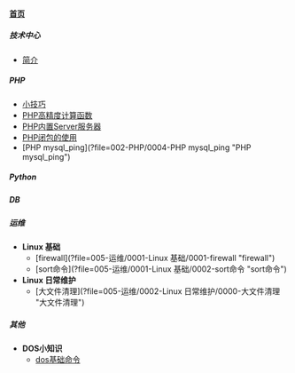 
#### [首页](?file=首页 "返回首页")

##### 技术中心
- [简介](?file=001-技术中心/1001-简介 "简介")

##### PHP
- [小技巧](?file=002-PHP/0000-小技巧 "小技巧")
- [PHP高精度计算函数](?file=002-PHP/0001-PHP高精度计算函数 "PHP高精度计算函数")
- [PHP内置Server服务器](?file=002-PHP/0002-PHP内置Server服务器 "PHP内置Server服务器")
- [PHP闭包的使用](?file=002-PHP/0003-PHP闭包的使用 "PHP闭包的使用")
- [PHP mysql_ping](?file=002-PHP/0004-PHP mysql_ping "PHP mysql_ping")

##### Python

##### DB

##### 运维
- **Linux 基础**
    - [firewall](?file=005-运维/0001-Linux 基础/0001-firewall "firewall")
    - [sort命令](?file=005-运维/0001-Linux 基础/0002-sort命令 "sort命令")
- **Linux 日常维护**
    - [大文件清理](?file=005-运维/0002-Linux 日常维护/0000-大文件清理 "大文件清理")

##### 其他
- **DOS小知识**
    - [dos基础命令](?file=099-其他/0001-DOS小知识/0001-dos基础命令 "dos基础命令")
